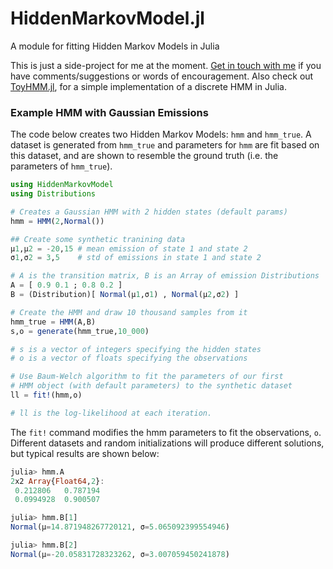 # HiddenMarkovModel.jl
A module for fitting Hidden Markov Models in Julia

This is just a side-project for me at the moment. [Get in touch with me](http://alexhwilliams.info) if you have comments/suggestions or words of encouragement. Also check out [ToyHMM.jl](https://github.com/ahwillia/ToyHMM.jl), for a simple implementation of a discrete HMM in Julia.

### Example HMM with Gaussian Emissions

The code below creates two Hidden Markov Models: `hmm` and `hmm_true`. A dataset is generated from `hmm_true` and parameters for `hmm` are fit based on this dataset, and are shown to resemble the ground truth (i.e. the parameters of `hmm_true`).

```julia
using HiddenMarkovModel
using Distributions

# Creates a Gaussian HMM with 2 hidden states (default params)
hmm = HMM(2,Normal()) 

## Create some synthetic tranining data
μ1,μ2 = -20,15 # mean emission of state 1 and state 2
σ1,σ2 = 3,5    # std of emissions in state 1 and state 2

# A is the transition matrix, B is an Array of emission Distributions
A = [ 0.9 0.1 ; 0.8 0.2 ]
B = (Distribution)[ Normal(μ1,σ1) , Normal(μ2,σ2) ]

# Create the HMM and draw 10 thousand samples from it
hmm_true = HMM(A,B)
s,o = generate(hmm_true,10_000)

# s is a vector of integers specifying the hidden states
# o is a vector of floats specifying the observations

# Use Baum-Welch algorithm to fit the parameters of our first
# HMM object (with default parameters) to the synthetic dataset
ll = fit!(hmm,o)

# ll is the log-likelihood at each iteration.
```

The `fit!` command modifies the hmm parameters to fit the observations, `o`. Different datasets and random initializations will produce different solutions, but typical results are shown below:

```julia
julia> hmm.A
2x2 Array{Float64,2}:
 0.212806   0.787194
 0.0994928  0.900507

julia> hmm.B[1]
Normal(μ=14.871948267720121, σ=5.065092399554946)

julia> hmm.B[2]
Normal(μ=-20.05831728323262, σ=3.007059450241878)
```
